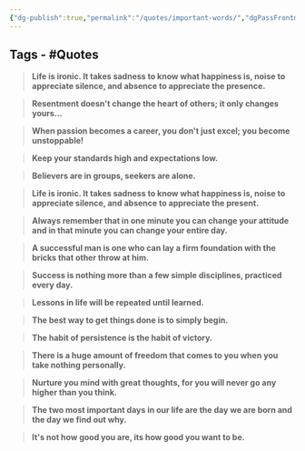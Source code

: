 ```yaml
---
{"dg-publish":true,"permalink":"/quotes/important-words/","dgPassFrontmatter":true,"noteIcon":"3","created":"2023-11-14T21:08:39.721+05:30","updated":"2023-12-12T23:34:37.997+05:30"}
---
```


## Tags - #Quotes 

>**Life is ironic. It takes sadness to know what happiness is, noise to appreciate silence, and absence to appreciate the presence.**

>**Resentment doesn't change the heart of others; it only changes yours...**

>**When passion becomes a career, you don't just excel; you become unstoppable!**

>**Keep your standards high and expectations low.**

>**Believers are in groups, seekers are alone.**

>**Life is ironic. It takes sadness to know what happiness is, noise to appreciate silence, and absence to appreciate the present.**

>**Always remember that in one minute you can change your attitude and in that minute you can change your entire day.**

>**A successful man is one who can lay a firm foundation with the bricks that other throw at him.**

>**Success is nothing more than a few simple disciplines, practiced every day.**

>**Lessons in life will be repeated until learned.**

>**The best way to get things done is to simply begin.**

>**The habit of persistence is the habit of victory.**

>**There is a huge amount of freedom that comes to you when you take nothing personally.**

>**Nurture you mind with great thoughts, for you will never go any higher than you think.**

>**The two most important days in our life are the day we are born and the day we find out why.**

>**It's not how good you are, its how good you want to be.**